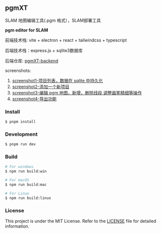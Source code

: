 ## pgmXT

SLAM 地图编辑工具(.pgm 格式），SLAM部署工具

**pgm editor for SLAM**

前端技术栈: vite + electron + react + tailwindcss + typescript

后端技术栈：express.js + sqlite3数据库

后端仓库: [pgmXT-backend](https://github.com/dealdot/pgmXT-backend) 

screenshots:

1. [screenshot1-项目列表，数据在 sqlite 中持久化](https://github.com/dealdot/pgmXT/blob/main/screenshot1.png) 
2. [screenshot2-添加一个新项目](https://github.com/dealdot/pgmXT/blob/main/screenshot2.png) 
3. [screenshot3-编辑 pgm 地图，新增，删除线段,调整画笔精细等操作](https://github.com/dealdot/pgmXT/blob/main/screenshot3.png) 
4. [screenshot4-导出功能](https://github.com/dealdot/pgmXT/blob/main/screenshot4.png) 

### Install

```bash
$ pnpm install
```

### Development

```bash
$ pnpm run dev
```

### Build

```bash
# For windows
$ npm run build:win

# For macOS
$ npm run build:mac

# For Linux
$ npm run build:linux
```
### License

This project is under the MIT License. Refer to the [LICENSE](https://github.com/dealdot/pgmXT/blob/main/LICENSE) file for detailed information.